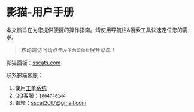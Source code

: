 # 影猫-用户手册



本文档旨在为您提供便捷的操作指南。请使用导航栏&搜索工具快速定位您的需求。

> 移动端访问请点击`左下角菜单栏`展开菜单！

影猫面板：[sscats.com](https://sscats.com)



联系影猫客服：
1. 使用[工单系统](https://sscats.com/user/ticket)
2. QQ客服：`1064740144`
3. 邮箱：[sscat2017@gmail.com](mailto:sscat2017@gmail.com)